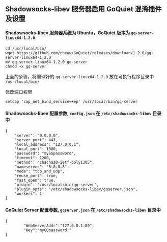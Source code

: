 ## Shadowsocks-libev 服务器启用 GoQuiet 混淆插件及设置

#### Shadowsocks-libev 服务器系统为 Ubuntu，GoQuiet 版本为 ```gq-server-linux64-1.2.0```

```
cd /usr/local/bin/
wget https://github.com/cbeuw/GoQuiet/releases/download/1.2.0/gq-server-linux64-1.2.0
mv gq-server-linux64-1.2.0 gq-server
chmod +x gq-server
```

上面的步骤，将编译好的 ```gq-server-linux64-1.2.0``` 放在可执行程序目录中 ```/usr/local/bin/```

修改端口权限

```
setcap 'cap_net_bind_service=+ep' /usr/local/bin/gq-server
```

#### Shadowsocks-libev 配置参数, ```config.json``` 在 ```/etc/shadowsocks-libev``` 目录中

```
{
    "server": "0.0.0.0",
    "server_port": 443,
    "local_address": "127.0.0.1",
    "local_port": 1080,
    "password": "mySSpassword",
    "timeout": 1200,
    "method": "chacha20-ietf-poly1305",
    "nameserver": "8.8.8.8",
    "mode": "tcp_and_udp",
    "reuse_port": true,
    "fast_open": true,
    "plugin": "/usr/local/bin/gq-server",
    "plugin_opts": "/etc/shadowsocks-libev/gqserver.json",
    "workers": 1
}
```

#### GoQuiet Server 配置参数, ```gqserver.json``` 在 ```/etc/shadowsocks-libev``` 目录中

```
{
        "WebServerAddr":"127.0.0.1:80",
        "Key":"myGQpassword!"
}
```
